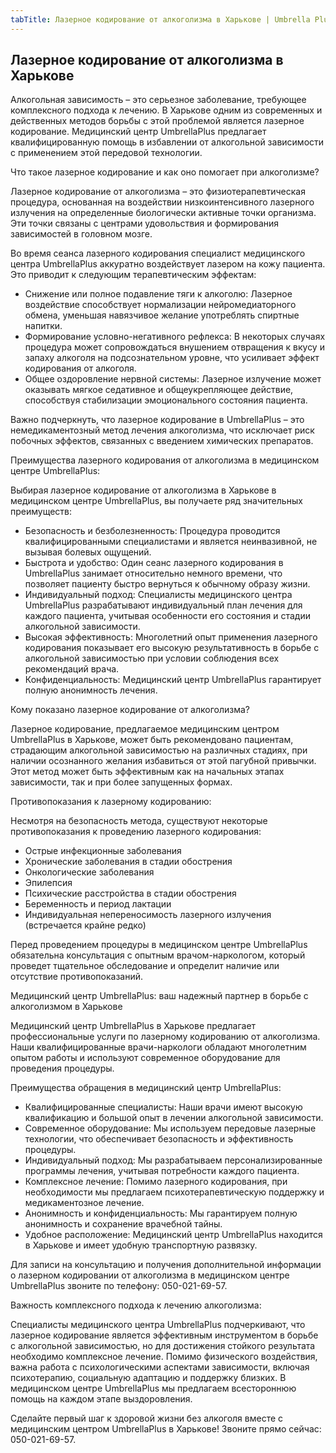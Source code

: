 ```yaml
---
tabTitle: Лазерное кодирование от алкоголизма в Харькове | Umbrella Plus | От 9999 грн
---
```


## Лазерное кодирование от алкоголизма в Харькове

Алкогольная зависимость – это серьезное заболевание, требующее комплексного подхода к лечению. В Харькове одним из современных и действенных методов борьбы с этой проблемой является лазерное кодирование. Медицинский центр UmbrellaPlus предлагает квалифицированную помощь в избавлении от алкогольной зависимости с применением этой передовой технологии.

Что такое лазерное кодирование и как оно помогает при алкоголизме?

Лазерное кодирование от алкоголизма – это физиотерапевтическая процедура, основанная на воздействии низкоинтенсивного лазерного излучения на определенные биологически активные точки организма. Эти точки связаны с центрами удовольствия и формирования зависимостей в головном мозге.

Во время сеанса лазерного кодирования специалист медицинского центра UmbrellaPlus аккуратно воздействует лазером на кожу пациента. Это приводит к следующим терапевтическим эффектам:

* Снижение или полное подавление тяги к алкоголю: Лазерное воздействие способствует нормализации нейромедиаторного обмена, уменьшая навязчивое желание употреблять спиртные напитки.
* Формирование условно-негативного рефлекса: В некоторых случаях процедура может сопровождаться внушением отвращения к вкусу и запаху алкоголя на подсознательном уровне, что усиливает эффект кодирования от алкоголя.
* Общее оздоровление нервной системы: Лазерное излучение может оказывать мягкое седативное и общеукрепляющее действие, способствуя стабилизации эмоционального состояния пациента.

Важно подчеркнуть, что лазерное кодирование в UmbrellaPlus – это немедикаментозный метод лечения алкоголизма, что исключает риск побочных эффектов, связанных с введением химических препаратов.

Преимущества лазерного кодирования от алкоголизма в медицинском центре UmbrellaPlus:

Выбирая лазерное кодирование от алкоголизма в Харькове в медицинском центре UmbrellaPlus, вы получаете ряд значительных преимуществ:

* Безопасность и безболезненность: Процедура проводится квалифицированными специалистами и является неинвазивной, не вызывая болевых ощущений.
* Быстрота и удобство: Один сеанс лазерного кодирования в UmbrellaPlus занимает относительно немного времени, что позволяет пациенту быстро вернуться к обычному образу жизни.
* Индивидуальный подход: Специалисты медицинского центра UmbrellaPlus разрабатывают индивидуальный план лечения для каждого пациента, учитывая особенности его состояния и стадии алкогольной зависимости.
* Высокая эффективность: Многолетний опыт применения лазерного кодирования показывает его высокую результативность в борьбе с алкогольной зависимостью при условии соблюдения всех рекомендаций врача.
* Конфиденциальность: Медицинский центр UmbrellaPlus гарантирует полную анонимность лечения.

Кому показано лазерное кодирование от алкоголизма?

Лазерное кодирование, предлагаемое медицинским центром UmbrellaPlus в Харькове, может быть рекомендовано пациентам, страдающим алкогольной зависимостью на различных стадиях, при наличии осознанного желания избавиться от этой пагубной привычки. Этот метод может быть эффективным как на начальных этапах зависимости, так и при более запущенных формах.

Противопоказания к лазерному кодированию:

Несмотря на безопасность метода, существуют некоторые противопоказания к проведению лазерного кодирования:

* Острые инфекционные заболевания
* Хронические заболевания в стадии обострения
* Онкологические заболевания
* Эпилепсия
* Психические расстройства в стадии обострения
* Беременность и период лактации
* Индивидуальная непереносимость лазерного излучения (встречается крайне редко)

Перед проведением процедуры в медицинском центре UmbrellaPlus обязательна консультация с опытным врачом-наркологом, который проведет тщательное обследование и определит наличие или отсутствие противопоказаний.

Медицинский центр UmbrellaPlus: ваш надежный партнер в борьбе с алкоголизмом в Харькове

Медицинский центр UmbrellaPlus в Харькове предлагает профессиональные услуги по лазерному кодированию от алкоголизма. Наши квалифицированные врачи-наркологи обладают многолетним опытом работы и используют современное оборудование для проведения процедуры.

Преимущества обращения в медицинский центр UmbrellaPlus:

* Квалифицированные специалисты: Наши врачи имеют высокую квалификацию и большой опыт в лечении алкогольной зависимости.
* Современное оборудование: Мы используем передовые лазерные технологии, что обеспечивает безопасность и эффективность процедуры.
* Индивидуальный подход: Мы разрабатываем персонализированные программы лечения, учитывая потребности каждого пациента.
* Комплексное лечение: Помимо лазерного кодирования, при необходимости мы предлагаем психотерапевтическую поддержку и медикаментозное лечение.
* Анонимность и конфиденциальность: Мы гарантируем полную анонимность и сохранение врачебной тайны.
* Удобное расположение: Медицинский центр UmbrellaPlus находится в Харькове и имеет удобную транспортную развязку.

Для записи на консультацию и получения дополнительной информации о лазерном кодировании от алкоголизма в медицинском центре UmbrellaPlus звоните по телефону: 050-021-69-57.

Важность комплексного подхода к лечению алкоголизма:

Специалисты медицинского центра UmbrellaPlus подчеркивают, что лазерное кодирование является эффективным инструментом в борьбе с алкогольной зависимостью, но для достижения стойкого результата необходимо комплексное лечение. Помимо физического воздействия, важна работа с психологическими аспектами зависимости, включая психотерапию, социальную адаптацию и поддержку близких. В медицинском центре UmbrellaPlus мы предлагаем всестороннюю помощь на каждом этапе выздоровления.

Сделайте первый шаг к здоровой жизни без алкоголя вместе с медицинским центром UmbrellaPlus в Харькове! Звоните прямо сейчас: 050-021-69-57.
